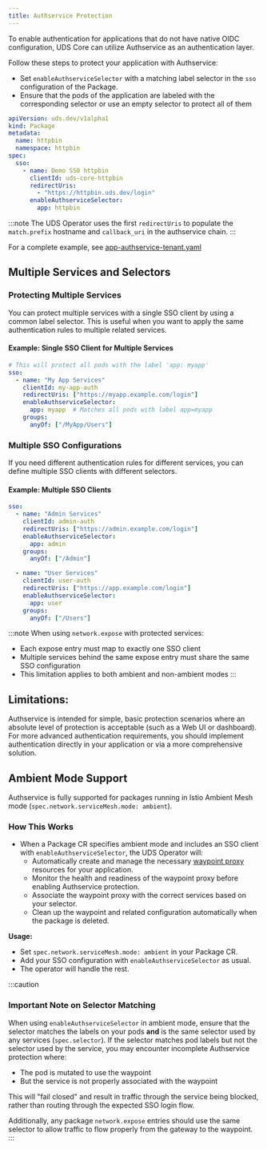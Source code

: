 ```yaml
---
title: Authservice Protection
---
```


To enable authentication for applications that do not have native OIDC configuration, UDS Core can utilize Authservice as an authentication layer.

Follow these steps to protect your application with Authservice:

* Set `enableAuthserviceSelector` with a matching label selector in the `sso` configuration of the Package.
* Ensure that the pods of the application are labeled with the corresponding selector or use an empty selector to protect all of them

```yaml
apiVersion: uds.dev/v1alpha1
kind: Package
metadata:
  name: httpbin
  namespace: httpbin
spec:
  sso:
    - name: Demo SSO httpbin
      clientId: uds-core-httpbin
      redirectUris:
        - "https://httpbin.uds.dev/login"
      enableAuthserviceSelector:
        app: httpbin
```

:::note
The UDS Operator uses the first `redirectUris` to populate the `match.prefix` hostname and `callback_uri` in the authservice chain.
:::

For a complete example, see [app-authservice-tenant.yaml](https://github.com/defenseunicorns/uds-core/blob/main/src/test/app-authservice-tenant.yaml)

## Multiple Services and Selectors

### Protecting Multiple Services

You can protect multiple services with a single SSO client by using a common label selector. This is useful when you want to apply the same authentication rules to multiple related services.

#### Example: Single SSO Client for Multiple Services

```yaml
# This will protect all pods with the label 'app: myapp'
sso:
  - name: "My App Services"
    clientId: my-app-auth
    redirectUris: ["https://myapp.example.com/login"]
    enableAuthserviceSelector:
      app: myapp  # Matches all pods with label app=myapp
    groups:
      anyOf: ["/MyApp/Users"]
```

### Multiple SSO Configurations

If you need different authentication rules for different services, you can define multiple SSO clients with different selectors.

#### Example: Multiple SSO Clients

```yaml
sso:
  - name: "Admin Services"
    clientId: admin-auth
    redirectUris: ["https://admin.example.com/login"]
    enableAuthserviceSelector:
      app: admin
    groups:
      anyOf: ["/Admin"]

  - name: "User Services"
    clientId: user-auth
    redirectUris: ["https://app.example.com/login"]
    enableAuthserviceSelector:
      app: user
    groups:
      anyOf: ["/Users"]
```

:::note
When using `network.expose` with protected services:
- Each expose entry must map to exactly one SSO client
- Multiple services behind the same expose entry must share the same SSO configuration
- This limitation applies to both ambient and non-ambient modes
:::

## Limitations:
Authservice is intended for simple, basic protection scenarios where an absolute level of protection is acceptable (such as a Web UI or dashboard). For more advanced authentication requirements, you should implement authentication directly in your application or via a more comprehensive solution.

## Ambient Mode Support

Authservice is fully supported for packages running in Istio Ambient Mesh mode (`spec.network.serviceMesh.mode: ambient`).

### How This Works
- When a Package CR specifies ambient mode and includes an SSO client with `enableAuthserviceSelector`, the UDS Operator will:
  - Automatically create and manage the necessary [waypoint proxy](https://istio.io/latest/docs/ambient/usage/waypoint/) resources for your application.
  - Monitor the health and readiness of the waypoint proxy before enabling Authservice protection.
  - Associate the waypoint proxy with the correct services based on your selector.
  - Clean up the waypoint and related configuration automatically when the package is deleted.

**Usage:**
- Set `spec.network.serviceMesh.mode: ambient` in your Package CR.
- Add your SSO configuration with `enableAuthserviceSelector` as usual.
- The operator will handle the rest.

:::caution
### Important Note on Selector Matching
When using `enableAuthserviceSelector` in ambient mode, ensure that the selector matches the labels on your pods **and** is the same selector used by any services (`spec.selector`). If the selector matches pod labels but not the selector used by the service, you may encounter incomplete Authservice protection where:
  - The pod is mutated to use the waypoint
  - But the service is not properly associated with the waypoint

This will "fail closed" and result in traffic through the service being blocked, rather than routing through the expected SSO login flow.

Additionally, any package `network.expose` entries should use the same selector to allow traffic to flow properly from the gateway to the waypoint.
:::
